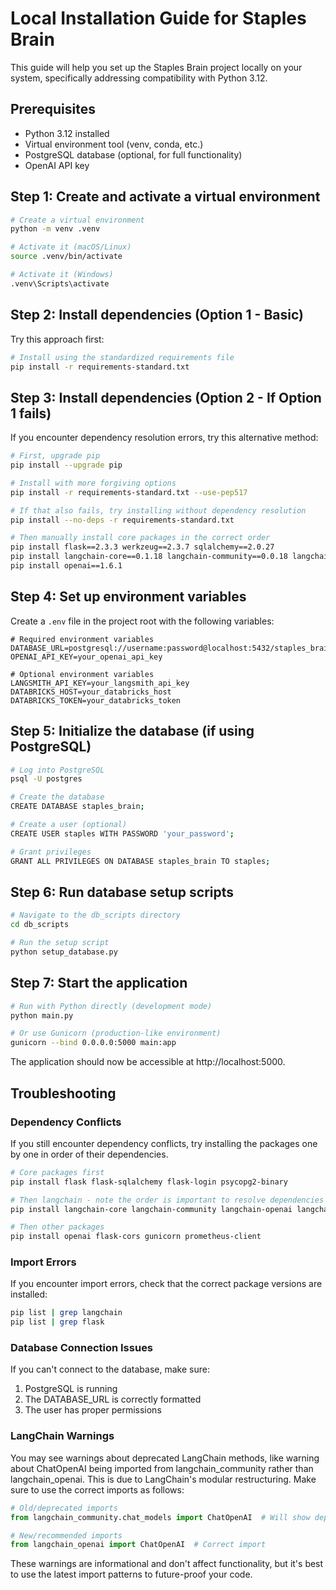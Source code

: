 # Local Installation Guide for Staples Brain

This guide will help you set up the Staples Brain project locally on your system, specifically addressing compatibility with Python 3.12.

## Prerequisites

- Python 3.12 installed
- Virtual environment tool (venv, conda, etc.)
- PostgreSQL database (optional, for full functionality)
- OpenAI API key

## Step 1: Create and activate a virtual environment

```bash
# Create a virtual environment
python -m venv .venv

# Activate it (macOS/Linux)
source .venv/bin/activate

# Activate it (Windows)
.venv\Scripts\activate
```

## Step 2: Install dependencies (Option 1 - Basic)

Try this approach first:

```bash
# Install using the standardized requirements file
pip install -r requirements-standard.txt
```

## Step 3: Install dependencies (Option 2 - If Option 1 fails)

If you encounter dependency resolution errors, try this alternative method:

```bash
# First, upgrade pip
pip install --upgrade pip

# Install with more forgiving options
pip install -r requirements-standard.txt --use-pep517

# If that also fails, try installing without dependency resolution
pip install --no-deps -r requirements-standard.txt

# Then manually install core packages in the correct order
pip install flask==2.3.3 werkzeug==2.3.7 sqlalchemy==2.0.27
pip install langchain-core==0.1.18 langchain-community==0.0.18 langchain-openai==0.0.5 langchain==0.0.335
pip install openai==1.6.1
```

## Step 4: Set up environment variables

Create a `.env` file in the project root with the following variables:

```
# Required environment variables
DATABASE_URL=postgresql://username:password@localhost:5432/staples_brain
OPENAI_API_KEY=your_openai_api_key

# Optional environment variables
LANGSMITH_API_KEY=your_langsmith_api_key
DATABRICKS_HOST=your_databricks_host
DATABRICKS_TOKEN=your_databricks_token
```

## Step 5: Initialize the database (if using PostgreSQL)

```bash
# Log into PostgreSQL
psql -U postgres

# Create the database
CREATE DATABASE staples_brain;

# Create a user (optional)
CREATE USER staples WITH PASSWORD 'your_password';

# Grant privileges
GRANT ALL PRIVILEGES ON DATABASE staples_brain TO staples;
```

## Step 6: Run database setup scripts

```bash
# Navigate to the db_scripts directory
cd db_scripts

# Run the setup script
python setup_database.py
```

## Step 7: Start the application

```bash
# Run with Python directly (development mode)
python main.py

# Or use Gunicorn (production-like environment)
gunicorn --bind 0.0.0.0:5000 main:app
```

The application should now be accessible at http://localhost:5000.

## Troubleshooting

### Dependency Conflicts

If you still encounter dependency conflicts, try installing the packages one by one in order of their dependencies.

```bash
# Core packages first
pip install flask flask-sqlalchemy flask-login psycopg2-binary

# Then langchain - note the order is important to resolve dependencies correctly
pip install langchain-core langchain-community langchain-openai langchain

# Then other packages
pip install openai flask-cors gunicorn prometheus-client
```

### Import Errors

If you encounter import errors, check that the correct package versions are installed:

```bash
pip list | grep langchain
pip list | grep flask
```

### Database Connection Issues

If you can't connect to the database, make sure:
1. PostgreSQL is running
2. The DATABASE_URL is correctly formatted 
3. The user has proper permissions

### LangChain Warnings

You may see warnings about deprecated LangChain methods, like warning about ChatOpenAI being imported from langchain_community rather than langchain_openai. This is due to LangChain's modular restructuring. Make sure to use the correct imports as follows:

```python
# Old/deprecated imports
from langchain_community.chat_models import ChatOpenAI  # Will show deprecation warning

# New/recommended imports
from langchain_openai import ChatOpenAI  # Correct import
```

These warnings are informational and don't affect functionality, but it's best to use the latest import patterns to future-proof your code.
